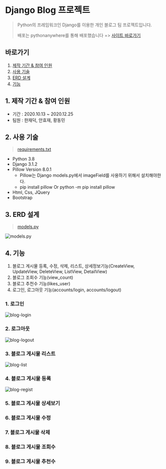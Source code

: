 # Django Blog 프로젝트
> Python의 프레임워크인 Django를 이용한 개인 블로그 팀 프로젝트입니다.
> 
> 배포는 pythonanywhere를 통해 배포했습니다 => <a href="http://hjaedeok.pythonanywhere.com/" target="_blank">사이트 바로가기</a> 
## 바로가기
1. [제작 기간 & 참여 인원](https://github.com/jaedeokhan/python-django-blog/blob/main/README.md#1-%EC%A0%9C%EC%9E%91-%EA%B8%B0%EA%B0%84--%EC%B0%B8%EC%97%AC-%EC%9D%B8%EC%9B%90)
2. [사용 기술](https://github.com/jaedeokhan/python-django-blog/blob/main/README.md#2-%EC%82%AC%EC%9A%A9-%EA%B8%B0%EC%88%A0)
3. [ERD 설계](https://github.com/jaedeokhan/python-django-blog/blob/main/README.md#3-erd-%EC%84%A4%EA%B3%84)
4. [기능](https://github.com/jaedeokhan/python-django-blog/blob/main/README.md#4-%EA%B8%B0%EB%8A%A5)

## 1. 제작 기간 & 참여 인원
* 기간 : 2020.10.13 ~ 2020.12.25
* 팀원 : 한재덕, 안효재, 황동민

## 2. 사용 기술
> [requirements.txt](https://github.com/jaedeokhan/Blog-Django/blob/main/requirements.txt)
* Python 3.8
* Django 3.1.2
* Pillow Version 8.0.1 
   * Pillow는 Django models.py에서 imageField를 사용하기 위해서 설치해야한다.
   * pip install pillow Or python -m pip install pillow
* Html, Css, JQuery
* Bootstrap

## 3. ERD 설계
> [models.py](https://github.com/jaedeokhan/python-django-blog/blob/main/blogproject/blog/models.py)

![models.py](https://user-images.githubusercontent.com/45028904/110242892-65d44280-7f9b-11eb-8a10-81090a685a21.png)

## 4. 기능
1. 블로그 게시물 등록, 수정, 삭제, 리스트, 상세정보기능(CreateView, UpdateView, DeleteView, ListView, DetailView)
2. 블로그 조회수 기능(view_count)
3. 블로그 추천수 기능(likes_user)
4. 로그인, 로그아웃 기능(accounts/login, accounts/logout)

### 1. 로그인
![blog-login](https://user-images.githubusercontent.com/45028904/109371697-6741a300-78e9-11eb-8e39-c63a96f65ed3.gif)


### 2. 로그아웃
![blog-logout](https://user-images.githubusercontent.com/45028904/109371904-5b0a1580-78ea-11eb-9494-1bd61470c0c8.gif)

### 3. 블로그 게시물 리스트
![blog-list](https://user-images.githubusercontent.com/45028904/109372169-7c1f3600-78eb-11eb-99e5-1e9f2fbf2a34.gif)

### 4. 블로그 게시물 등록
![blog-regist](https://user-images.githubusercontent.com/45028904/109372264-fb146e80-78eb-11eb-9229-7652a16fdf4e.gif)

### 5. 블로그 게시물 상세보기


### 6. 블로그 게시물 수정

### 7. 블로그 게시물 삭제

### 8. 블로그 게시물 조회수 

### 9. 블로그 게시물 추천수



